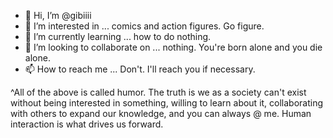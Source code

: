 - 👋 Hi, I’m @gibiiii
- 👀 I’m interested in ... comics and action figures. Go figure.
- 🌱 I’m currently learning ... how to do nothing.
- 💞️ I’m looking to collaborate on ... nothing. You're born alone and you die alone.
- 📫 How to reach me ... Don't. I'll reach you if necessary.

^All of the above is called humor. The truth is we as a society can't exist without being interested in something, willing to learn about it, collaborating with others to expand our knowledge, and
you can always @ me. Human interaction is what drives us forward.

<!---
gibiiii/gibiiii is a ✨ special ✨ repository because its `README.md` (this file) appears on your GitHub profile.
You can click the Preview link to take a look at your changes.
--->
